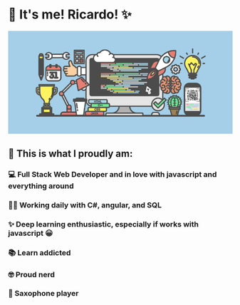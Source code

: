 # 🧐 It's me! Ricardo! ✨

![alt text](https://raw.githubusercontent.com/RicardoGomesRocha/RicardoGomesRocha/main/images/banner.png)

## 💪 This is what I proudly am:

### 💻 Full Stack Web Developer and in love with javascript and everything around

### 👨‍💻 Working daily with C#, angular, and SQL

### ✨ Deep learning enthusiastic, especially if works with javascript 😀

### 📚 Learn addicted

### 🤓 Proud nerd

### 🎷 Saxophone player

<!--
**RicardoGomesRocha/RicardoGomesRocha** is a ✨ _special_ ✨ repository because its `README.md` (this file) appears on your GitHub profile.

Here are some ideas to get you started:

- 🔭 I’m currently working on ...
- 🌱 I’m currently learning ...
- 👯 I’m looking to collaborate on ...
- 🤔 I’m looking for help with ...
- 💬 Ask me about ...
- 📫 How to reach me: ...
- 😄 Pronouns: ...
- ⚡ Fun fact: ...
-->
